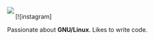 <img align="left" src="https://orhun.dev/img/crow.png">

[![instagram]

Passionate about **GNU/Linux**. Likes to write code.
